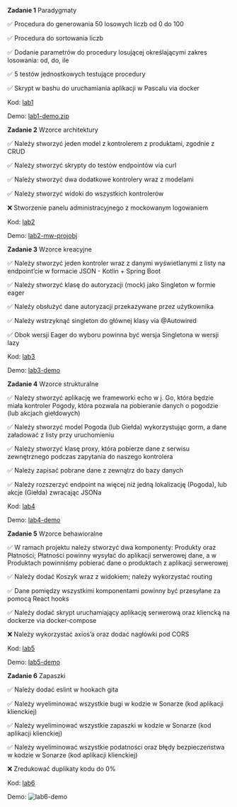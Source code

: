 **Zadanie 1** Paradygmaty

:white_check_mark: Procedura do generowania 50 losowych liczb od 0 do 100

:white_check_mark: Procedura do sortowania liczb

:white_check_mark: Dodanie parametrów do procedury losującej określającymi zakres losowania: od, do, ile

:white_check_mark: 5 testów jednostkowych testujące procedury

:white_check_mark: Skrypt w bashu do uruchamiania aplikacji w Pascalu via docker

Kod: [lab1](https://github.com/cr0ow/Object-Oriented-Design-2024/tree/master/lab1)

Demo: [lab1-demo.zip](https://github.com/cr0ow/Object-Oriented-Design-2024/tree/master/demos)

**Zadanie 2** Wzorce architektury

:white_check_mark: Należy stworzyć jeden model z kontrolerem z produktami, zgodnie z CRUD

:white_check_mark: Należy stworzyć skrypty do testów endpointów via curl

:white_check_mark: Należy stworzyć dwa dodatkowe kontrolery wraz z modelami

:white_check_mark: Należy stworzyć widoki do wszystkich kontrolerów

:x: Stworzenie panelu administracyjnego z mockowanym logowaniem

Kod: [lab2](https://github.com/cr0ow/Object-Oriented-Design-2024/tree/master/lab1)

Demo: [lab2-mw-projobj](https://github.com/cr0ow/Object-Oriented-Design-2024/tree/master/demos)

**Zadanie 3** Wzorce kreacyjne

:white_check_mark: Należy stworzyć jeden kontroler wraz z danymi wyświetlanymi z listy na endpoint’cie w formacie JSON - Kotlin + Spring Boot

:white_check_mark: Należy stworzyć klasę do autoryzacji (mock) jako Singleton w formie eager

:white_check_mark: Należy obsłużyć dane autoryzacji przekazywane przez użytkownika

:white_check_mark: Należy wstrzyknąć singleton do głównej klasy via @Autowired

:white_check_mark: Obok wersji Eager do wyboru powinna być wersja Singletona w wersji lazy

Kod: [lab3](https://github.com/cr0ow/Object-Oriented-Design-2024/tree/master/lab3)

Demo: [lab3-demo](https://github.com/cr0ow/Object-Oriented-Design-2024/assets/70718059/111ba521-069d-419e-b6a1-5da06e8e13f1)

**Zadanie 4** Wzorce strukturalne

:white_check_mark: Należy stworzyć aplikację we frameworki echo w j. Go, która będzie miała kontroler Pogody, która pozwala na pobieranie danych o pogodzie (lub akcjach giełdowych)

:white_check_mark: Należy stworzyć model Pogoda (lub Giełda) wykorzystując gorm, a dane załadować z listy przy uruchomieniu

:white_check_mark: Należy stworzyć klasę proxy, która pobierze dane z serwisu zewnętrznego podczas zapytania do naszego kontrolera

:white_check_mark: Należy zapisać pobrane dane z zewnątrz do bazy danych

:white_check_mark: Należy rozszerzyć endpoint na więcej niż jedną lokalizację (Pogoda), lub akcje (Giełda) zwracając JSONa

Kod: [lab4](https://github.com/cr0ow/Object-Oriented-Design-2024/tree/master/lab4)

Demo: [lab4-demo](https://github.com/cr0ow/Object-Oriented-Design-2024/assets/70718059/c250ed21-cae6-4eb1-b124-ca1d91bc1068)

**Zadanie 5** Wzorce behawioralne

:white_check_mark: W ramach projektu należy stworzyć dwa komponenty: Produkty oraz Płatności; Płatności powinny wysyłać do aplikacji serwerowej dane, a w Produktach powinniśmy pobierać dane o produktach z aplikacji serwerowej

:white_check_mark: Należy dodać Koszyk wraz z widokiem; należy wykorzystać routing

:white_check_mark: Dane pomiędzy wszystkimi komponentami powinny być przesyłane za pomocą React hooks

:white_check_mark: Należy dodać skrypt uruchamiający aplikację serwerową oraz kliencką na dockerze via docker-compose

:x: Należy wykorzystać axios’a oraz dodać nagłówki pod CORS

Kod: [lab5](https://github.com/cr0ow/Object-Oriented-Design-2024/tree/master/lab5)

Demo: [lab5-demo](https://github.com/cr0ow/Object-Oriented-Design-2024/assets/70718059/2ab69645-2164-404f-9c3e-35c3b018b3e0)

**Zadanie 6** Zapaszki

:white_check_mark: Należy dodać eslint w hookach gita

:white_check_mark: Należy wyeliminować wszystkie bugi w kodzie w Sonarze (kod aplikacji klienckiej)

:white_check_mark: Należy wyeliminować wszystkie zapaszki w kodzie w Sonarze (kod aplikacji klienckiej)

:white_check_mark: Należy wyeliminować wszystkie podatności oraz błędy bezpieczeństwa w kodzie w Sonarze (kod aplikacji klienckiej)

:x: Zredukować duplikaty kodu do 0%

Kod: [lab6](https://github.com/cr0ow/Object-Oriented-Design-2024/tree/master/lab6)

Demo: ![lab6-demo](https://github.com/cr0ow/Object-Oriented-Design-2024/tree/master/demos/lab6-demo.png)
